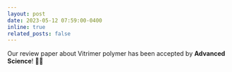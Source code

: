 ```yaml
---
layout: post
date: 2023-05-12 07:59:00-0400
inline: true
related_posts: false
---
```


Our review paper about Vitrimer polymer has been accepted by <b>Advanced Science</b>! 🎉🎊
